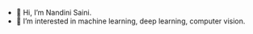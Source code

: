 - 👋 Hi, I’m Nandini Saini.
- 👀 I’m interested in machine learning, deep learning, computer vision.


<!---
nandini-saini/nandini-saini is a ✨ special ✨ repository because its `README.md` (this file) appears on your GitHub profile.
You can click the Preview link to take a look at your changes.
--->
